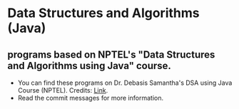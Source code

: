 # Data Structures and Algorithms (Java)
programs based on NPTEL's "Data Structures and Algorithms using Java" course.
---
- You can find these programs on Dr. Debasis Samantha's DSA using Java Course (NPTEL). Credits: [Link](https://onlinecourses.nptel.ac.in/noc20_cs85/preview).
- Read the commit messages for more information.
